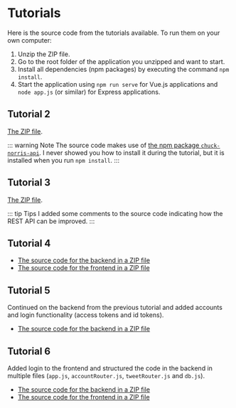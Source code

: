 # Tutorials
Here is the source code from the tutorials available. To run them on your own computer:

1. Unzip the ZIP file.
2. Go to the root folder of the application you unzipped and want to start.
3. Install all dependencies (npm packages) by executing the command `npm install`.
4. Start the application using `npm run serve` for Vue.js applications and `node app.js` (or similar) for Express applications.

## Tutorial 2
[The ZIP file](static-files/tutorial-02.zip).

::: warning Note
The source code makes use of [the npm package `chuck-norris-api`](https://www.npmjs.com/package/chuck-norris-api). I never showed you how to install it during the tutorial, but it is installed when you run `npm install`.
:::

## Tutorial 3
[The ZIP file](static-files/tutorial-03.zip).

::: tip Tips
I added some comments to the source code indicating how the REST API can be improved.
:::

## Tutorial 4
* [The source code for the backend in a ZIP file](static-files/tutorial-04-backend.zip)
* [The source code for the frontend in a ZIP file](static-files/tutorial-04-frontend.zip)

## Tutorial 5
Continued on the backend from the previous tutorial and added accounts and login functionality (access tokens and id tokens).

* [The source code for the backend in a ZIP file](static-files/tutorial-05-backend.zip)

## Tutorial 6
Added login to the frontend and structured the code in the backend in multiple files (`app.js`, `accountRouter.js`, `tweetRouter.js` and `db.js`).

* [The source code for the backend in a ZIP file](static-files/tutorial-06-backend.zip)
* [The source code for the frontend in a ZIP file](static-files/tutorial-06-frontend.zip)